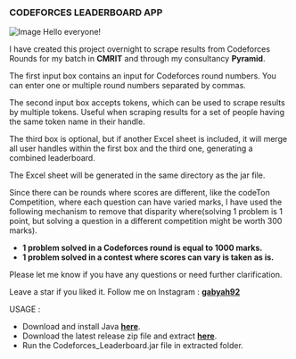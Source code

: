 ### CODEFORCES LEADERBOARD APP
![Image](https://user-images.githubusercontent.com/22296232/268352019-66b656df-4fc4-4194-81ac-c66a55941903.png)
Hello everyone!

I have created this project overnight to scrape results from Codeforces Rounds for my batch in **CMRIT** and through my consultancy **Pyramid**.

The first input box contains an input for Codeforces round numbers. You can enter one or multiple round numbers separated by commas.

The second input box accepts tokens, which can be used to scrape results by multiple tokens. Useful when scraping results for a set of people having the same token name in their handle.

The third box is optional, but if another Excel sheet is included, it will merge all user handles within the first box and the third one, generating a combined leaderboard.

The Excel sheet will be generated in the same directory as the jar file.

Since there can be rounds where scores are different, like the codeTon Competition, where each question can have varied marks, I have used the following mechanism to remove that disparity where(solving 1 problem is 1 point, but solving a question in a different competition might be worth 300 marks).

- **1 problem solved in a Codeforces round is equal to 1000 marks.**
- **1 problem solved in a contest where scores can vary is taken as is.**

Please let me know if you have any questions or need further clarification.

Leave a star if you liked it. Follow me on Instagram : **[gabyah92](instagram.com/gabyah92)**

USAGE : 
- Download and install Java **[here](https://www.java.com/en/download)**.
- Download the latest release zip file and extract **[here](https://github.com/gabyah92/codeforcesGUI/releases)**. 
- Run the Codeforces_Leaderboard.jar file in extracted folder.
